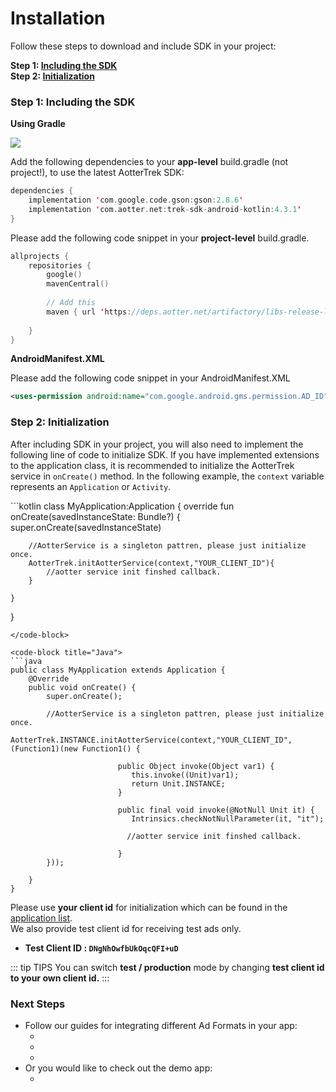 # Installation

Follow these steps to download and include SDK in your project:

**Step 1: [**Including the SDK**](installation.md#including)**\
**Step 2: [**Initialization**](installation.md#step-2-initialization)**

### Step 1: Including the SDK <a href="including" id="including"></a>

**Using Gradle**

![](https://previews.dropbox.com/p/thumb/ABbMLYwIfP5o2XBqEvbwaHob1ZUOLai0iEwnzODdReEC1BgU2kUcivKDSIxLJTDYRuont_6vvyhu8tOJE9txAddaLJPq3uTGrQ8gb1_xIOtxcAXM69ZNI9ddMdmVsodGeyHpB4a1Y5cWviLbpWYqZ29qUpY9agKrAZ96kCq4KkGp37BabHk7K6iFt3Cvaxf8FyVsTAkl6nArNUvCYdqD1tPm5SNK_BXA3eHkvmQmL0XM1VVsPBYunUNp-_bNBjYDFxueozp6TXlNy9iT_CqqNL4-0QFgU1QCY-VTNtClJSq0Q5GBHtFsqDxLMyXOz0VOkS3iqE2FfcplD5WjqTnbyUJDjgn_0GNbXpK6fLHTLNr2Lw/p.jpeg)

Add the following dependencies to your **app-level** build.gradle (not project!), to use the latest AotterTrek SDK:

```kotlin
dependencies {
    implementation 'com.google.code.gson:gson:2.8.6'
    implementation 'com.aotter.net:trek-sdk-android-kotlin:4.3.1'
}
```

Please add the following code snippet in your **project-level** build.gradle.

```kotlin
allprojects {
    repositories {
        google()
        mavenCentral()
        
        // Add this 
        maven { url 'https://deps.aotter.net/artifactory/libs-release-local' }
        
    }
}
```

**AndroidManifest.XML**

Please add the following code snippet in your AndroidManifest.XML

```XML
<uses-permission android:name="com.google.android.gms.permission.AD_ID" />
```

### Step 2: Initialization

After including SDK in your project, you will also need to implement the following line of code to initialize SDK. If you have implemented extensions to the application class, it is recommended to initialize the AotterTrek service in `onCreate()` method. In the following example, the `context` variable represents an `Application` or `Activity`.

<code-group>
<code-block title="Kotlin" active>
```kotlin
class MyApplication:Application {
    override fun onCreate(savedInstanceState: Bundle?) {
        super.onCreate(savedInstanceState)
        
        //AotterService is a singleton pattren, please just initialize once.
        AotterTrek.initAotterService(context,"YOUR_CLIENT_ID"){
            //aotter service init finshed callback.
        }
                   
    }
}
```
</code-block>

<code-block title="Java">
```java
public class MyApplication extends Application {
    @Override
    public void onCreate() {
        super.onCreate();
       
        //AotterService is a singleton pattren, please just initialize once.
        AotterTrek.INSTANCE.initAotterService(context,"YOUR_CLIENT_ID", (Function1)(new Function1() {
                        
                        public Object invoke(Object var1) {
                           this.invoke((Unit)var1);
                           return Unit.INSTANCE;
                        }

                        public final void invoke(@NotNull Unit it) {
                           Intrinsics.checkNotNullParameter(it, "it");
                           
                          //aotter service init finshed callback.
                          
                        }
        }));
        
    }
}
```
</code-block>
</code-group>

Please use **your client id** for initialization which can be found in the [application list](https://trek.aotter.net/publisher/list/app). \
We also provide test client id for receiving test ads only.

* **Test Client ID : `DNgNhOwfbUkOqcQFI+uD`**

::: tip TIPS
You can switch **test / production** mode by changing **test client id to your own client id.**
:::

### Next Steps

* Follow our guides for integrating different Ad Formats in your app:
  * <link-component title="Native Ad" link="../ad-formats/native-ad"/>
  * <link-component title="Supr.Ad" link="../ad-formats/supr.ad"/>
  * <link-component title="Banner Ad" link="../ad-formats/banner-ad"/>
* Or you would like to check out the demo app:
  * <link-component title="Demo" link="../sdk-integration/trek-example-app-demo"/>
